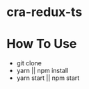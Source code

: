 # cra-redux-ts

<h1>How To Use</h1>
<ul>
<li>
  git clone
</li>
<li>
  yarn || npm install
</li>
<li>
  yarn start || npm start
</li>
</ul>

